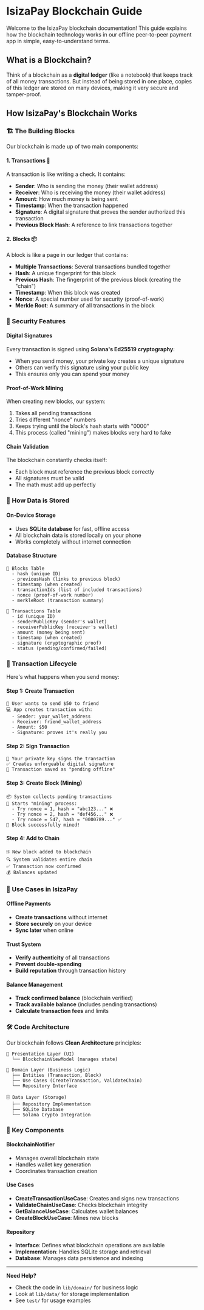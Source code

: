 # IsizaPay Blockchain Guide

Welcome to the IsizaPay blockchain documentation! This guide explains how the blockchain technology works in our offline peer-to-peer payment app in simple, easy-to-understand terms.

## What is a Blockchain?

Think of a blockchain as a **digital ledger** (like a notebook) that keeps track of all money transactions. But instead of being stored in one place, copies of this ledger are stored on many devices, making it very secure and tamper-proof.

## How IsizaPay's Blockchain Works

### 🏗️ The Building Blocks

Our blockchain is made up of two main components:

#### 1. **Transactions** 📝
A transaction is like writing a check. It contains:
- **Sender**: Who is sending the money (their wallet address)
- **Receiver**: Who is receiving the money (their wallet address)  
- **Amount**: How much money is being sent
- **Timestamp**: When the transaction happened
- **Signature**: A digital signature that proves the sender authorized this transaction
- **Previous Block Hash**: A reference to link transactions together

#### 2. **Blocks** 📦
A block is like a page in our ledger that contains:
- **Multiple Transactions**: Several transactions bundled together
- **Hash**: A unique fingerprint for this block
- **Previous Hash**: The fingerprint of the previous block (creating the "chain")
- **Timestamp**: When this block was created
- **Nonce**: A special number used for security (proof-of-work)
- **Merkle Root**: A summary of all transactions in the block

### 🔐 Security Features

#### Digital Signatures
Every transaction is signed using **Solana's Ed25519 cryptography**:
- When you send money, your private key creates a unique signature
- Others can verify this signature using your public key
- This ensures only you can spend your money

#### Proof-of-Work Mining
When creating new blocks, our system:
1. Takes all pending transactions
2. Tries different "nonce" numbers
3. Keeps trying until the block's hash starts with "0000"
4. This process (called "mining") makes blocks very hard to fake

#### Chain Validation
The blockchain constantly checks itself:
- Each block must reference the previous block correctly
- All signatures must be valid
- The math must add up perfectly

### 💾 How Data is Stored

#### On-Device Storage
- Uses **SQLite database** for fast, offline access
- All blockchain data is stored locally on your phone
- Works completely without internet connection

#### Database Structure
```
📁 Blocks Table
  - hash (unique ID)
  - previousHash (links to previous block)
  - timestamp (when created)
  - transactionIds (list of included transactions)
  - nonce (proof-of-work number)
  - merkleRoot (transaction summary)

📁 Transactions Table
  - id (unique ID)
  - senderPublicKey (sender's wallet)
  - receiverPublicKey (receiver's wallet)
  - amount (money being sent)
  - timestamp (when created)
  - signature (cryptographic proof)
  - status (pending/confirmed/failed)
```

### 🔄 Transaction Lifecycle

Here's what happens when you send money:

#### Step 1: Create Transaction
```
👤 User wants to send $50 to friend
💻 App creates transaction with:
  - Sender: your_wallet_address
  - Receiver: friend_wallet_address  
  - Amount: $50
  - Signature: proves it's really you
```

#### Step 2: Sign Transaction
```
🔐 Your private key signs the transaction
✅ Creates unforgeable digital signature
💾 Transaction saved as "pending offline"
```

#### Step 3: Create Block (Mining)
```
📦 System collects pending transactions
🔨 Starts "mining" process:
  - Try nonce = 1, hash = "abc123..." ❌
  - Try nonce = 2, hash = "def456..." ❌  
  - Try nonce = 547, hash = "0000789..." ✅
💎 Block successfully mined!
```

#### Step 4: Add to Chain
```
⛓️ New block added to blockchain
🔍 System validates entire chain
✅ Transaction now confirmed
💰 Balances updated
```

### 🎯 Use Cases in IsizaPay

#### Offline Payments
- **Create transactions** without internet
- **Store securely** on your device
- **Sync later** when online

#### Trust System
- **Verify authenticity** of all transactions
- **Prevent double-spending** 
- **Build reputation** through transaction history

#### Balance Management
- **Track confirmed balance** (blockchain verified)
- **Track available balance** (includes pending transactions)
- **Calculate transaction fees** and limits

### 🛠️ Code Architecture

Our blockchain follows **Clean Architecture** principles:

```
📱 Presentation Layer (UI)
  └── BlockchainViewModel (manages state)

💼 Domain Layer (Business Logic)
  ├── Entities (Transaction, Block)
  ├── Use Cases (CreateTransaction, ValidateChain)
  └── Repository Interface

🗄️ Data Layer (Storage)
  ├── Repository Implementation
  ├── SQLite Database
  └── Solana Crypto Integration
```

### 🔧 Key Components

#### BlockchainNotifier
- Manages overall blockchain state
- Handles wallet key generation
- Coordinates transaction creation

#### Use Cases
- **CreateTransactionUseCase**: Creates and signs new transactions
- **ValidateChainUseCase**: Checks blockchain integrity
- **GetBalanceUseCase**: Calculates wallet balances
- **CreateBlockUseCase**: Mines new blocks

#### Repository
- **Interface**: Defines what blockchain operations are available
- **Implementation**: Handles SQLite storage and retrieval
- **Database**: Manages data persistence and indexing

---

**Need Help?** 
- Check the code in `lib/domain/` for business logic
- Look at `lib/data/` for storage implementation  
- See `test/` for usage examples
